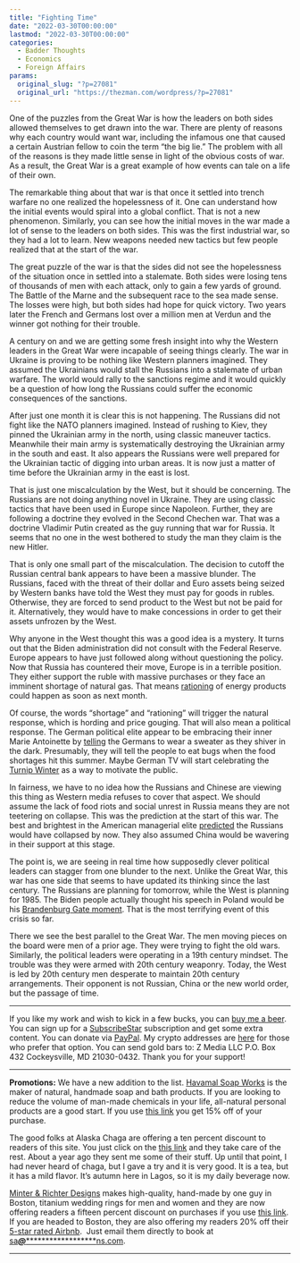 ```yaml
---
title: "Fighting Time"
date: "2022-03-30T00:00:00"
lastmod: "2022-03-30T00:00:00"
categories:
  - Badder Thoughts
  - Economics
  - Foreign Affairs
params:
  original_slug: "?p=27081"
  original_url: "https://thezman.com/wordpress/?p=27081"
---
```


One of the puzzles from the Great War is how the leaders on both sides
allowed themselves to get drawn into the war. There are plenty of
reasons why each country would want war, including the infamous one that
caused a certain Austrian fellow to coin the term “the big lie.” The
problem with all of the reasons is they made little sense in light of
the obvious costs of war. As a result, the Great War is a great example
of how events can tale on a life of their own.

The remarkable thing about that war is that once it settled into trench
warfare no one realized the hopelessness of it. One can understand how
the initial events would spiral into a global conflict. That is not a
new phenomenon. Similarly, you can see how the initial moves in the war
made a lot of sense to the leaders on both sides. This was the first
industrial war, so they had a lot to learn. New weapons needed new
tactics but few people realized that at the start of the war.

The great puzzle of the war is that the sides did not see the
hopelessness of the situation once in settled into a stalemate. Both
sides were losing tens of thousands of men with each attack, only to
gain a few yards of ground. The Battle of the Marne and the subsequent
race to the sea made sense. The losses were high, but both sides had
hope for quick victory. Two years later the French and Germans lost over
a million men at Verdun and the winner got nothing for their trouble.

A century on and we are getting some fresh insight into why the Western
leaders in the Great War were incapable of seeing things clearly. The
war in Ukraine is proving to be nothing like Western planners imagined.
They assumed the Ukrainians would stall the Russians into a stalemate of
urban warfare. The world would rally to the sanctions regime and it
would quickly be a question of how long the Russians could suffer the
economic consequences of the sanctions.

After just one month it is clear this is not happening. The Russians did
not fight like the NATO planners imagined. Instead of rushing to Kiev,
they pinned the Ukrainian army in the north, using classic maneuver
tactics. Meanwhile their main army is systematically destroying the
Ukrainian army in the south and east. It also appears the Russians were
well prepared for the Ukrainian tactic of digging into urban areas. It
is now just a matter of time before the Ukrainian army in the east is
lost.

That is just one miscalculation by the West, but it should be
concerning. The Russians are not doing anything novel in Ukraine. They
are using classic tactics that have been used in Europe since Napoleon.
Further, they are following a doctrine they evolved in the Second
Chechen war. That was a doctrine Vladimir Putin created as the guy
running that war for Russia. It seems that no one in the west bothered
to study the man they claim is the new Hitler.

That is only one small part of the miscalculation. The decision to
cutoff the Russian central bank appears to have been a massive blunder.
The Russians, faced with the threat of their dollar and Euro assets
being seized by Western banks have told the West they must pay for goods
in rubles. Otherwise, they are forced to send product to the West but
not be paid for it. Alternatively, they would have to make concessions
in order to get their assets unfrozen by the West.

Why anyone in the West thought this was a good idea is a mystery. It
turns out that the Biden administration did not consult with the Federal
Reserve. Europe appears to have just followed along without questioning
the policy. Now that Russia has countered their move, Europe is in a
terrible position. They either support the ruble with massive purchases
or they face an imminent shortage of natural gas. That means
[rationing](https://www.zerohedge.com/energy/germany-scrambles-ration-gas-after-refusing-make-payments-rubles)
of energy products could happen as soon as next month.

Of course, the words “shortage” and “rationing” will trigger the natural
response, which is hording and price gouging. That will also mean a
political response. The German political elite appear to be embracing
their inner Marie Antoinette by
[telling](https://summit.news/2022/03/29/government-minister-tells-germans-to-cope-with-soaring-energy-costs-by-wearing-warmer-sweaters/)
the Germans to wear a sweater as they shiver in the dark. Presumably,
they will tell the people to eat bugs when the food shortages hit this
summer. Maybe German TV will start celebrating the [Turnip
Winter](https://en.wikipedia.org/wiki/Turnip_Winter) as a way to
motivate the public.

In fairness, we have to no idea how the Russians and Chinese are viewing
this thing as Western media refuses to cover that aspect. We should
assume the lack of food riots and social unrest in Russia means they are
not teetering on collapse. This was the prediction at the start of this
war. The best and brightest in the American managerial elite <a
href="https://www.americanpurpose.com/blog/fukuyama/preparing-for-defeat/"
rel="noopener" target="_blank">predicted</a> the Russians would have
collapsed by now. They also assumed China would be wavering in their
support at this stage.

The point is, we are seeing in real time how supposedly clever political
leaders can stagger from one blunder to the next. Unlike the Great War,
this war has one side that seems to have updated its thinking since the
last century. The Russians are planning for tomorrow, while the West is
planning for 1985. The Biden people actually thought his speech in
Poland would be his [Brandenburg Gate
moment](https://twitchy.com/brettt-3136/2022/03/26/jennifer-rubin-compares-president-bidens-speech-in-poland-to-kennedy-at-the-brandenburg-gate/).
That is the most terrifying event of this crisis so far.

There we see the best parallel to the Great War. The men moving pieces
on the board were men of a prior age. They were trying to fight the old
wars. Similarly, the political leaders were operating in a 19th century
mindset. The trouble was they were armed with 20th century weaponry.
Today, the West is led by 20th century men desperate to maintain 20th
century arrangements. Their opponent is not Russian, China or the new
world order, but the passage of time.

------------------------------------------------------------------------

If you like my work and wish to kick in a few bucks, you can
<a href="https://www.buymeacoffee.com/mujolulu" rel="noopener"
target="_blank">buy me a beer</a>. You can sign up for a
<a href="https://www.subscribestar.com/the-z-blog" rel="noopener"
target="_blank">SubscribeStar</a> subscription and get some extra
content. You can donate via <a
href="https://www.paypal.com/donate/?cmd=_s-xclick&amp;hosted_button_id=UDAS2Q8JYA6CN&amp;source=url"
rel="noopener" target="_blank">PayPal</a>. My crypto addresses are
<a href="https://thezman.com/wordpress/?page_id=22713" rel="noopener"
target="_blank">here</a> for those who prefer that option. You can send
gold bars to: Z Media LLC P.O. Box 432 Cockeysville, MD 21030-0432.
Thank you for your support!

------------------------------------------------------------------------

**Promotions:** We have a new addition to the list.
<a href="https://havamalsoapworks.com/" rel="noopener"
target="_blank">Havamal Soap Works</a> is the maker of natural, handmade
soap and bath products. If you are looking to reduce the volume of
man-made chemicals in your life, all-natural personal products are a
good start. If you use
<a href="https://havamalsoapworks.com/discount/ZMAN" rel="noopener"
target="_blank">this link</a> you get 15% off of your purchase.

The good folks at Alaska Chaga are offering a ten percent discount to
readers of this site. You just click on the
<a href="https://alaskachaga.us/discount/ZMAN" rel="noopener noreferrer"
target="_blank">this link</a> and they take care of the rest. About a
year ago they sent me some of their stuff. Up until that point, I had
never heard of chaga, but I gave a try and it is very good. It is a tea,
but it has a mild flavor. It’s autumn here in Lagos, so it is my daily
beverage now.

<a href="https://www.minterandrichterdesigns.com/"
rel="noreferrer nofollow noopener" target="_blank">Minter &amp; Richter
Designs</a> makes high-quality, hand-made by one guy in Boston, titanium
wedding rings for men and women and they are now offering readers a
fifteen percent discount on purchases if you use
<a href="https://www.minterandrichterdesigns.com/discount/ZMAN"
rel="noreferrer nofollow noopener" target="_blank">this link</a>.
<span class="highlight"><span class="colour"><span class="font"><span class="size">If
you are headed to Boston, they are also offering my readers 20% off
their <a
href="https://www.airbnb.com/users/7988017/listings?user_id=7988017&amp;s=3"
rel="noopener noreferrer" target="_blank">5-star rated Airbnb</a>.  Just
email them directly to book at
<a href="mailto:sa***@*********************ns.com"
data-original-string="dI9MWpTSwjVfH4XgeSGZKg==cb70TX13d4FP/F6vOlH9w2oXCjFNvJ3fYW6RmGPdbPHKUGfb276rMuV1W9u/BZp6h15"><span
class="apbct-email-encoder"
data-original-string="UKV1oAu/TsB1g/9HRMvlYQ==cb7oasMuqyrWzuJkNVvNtCkDXMRgCs3eOYrskcPCRx/nu4ZWjNh2+Xzieo/Ufwn+cPP"
title="This contact has been encoded by Anti-Spam by CleanTalk. Click to decode. To finish the decoding make sure that JavaScript is enabled in your browser.">sa<span
class="apbct-blur">***</span>@<span
class="apbct-blur">*********************</span>ns.com</span></a>.</span></span></span></span>

------------------------------------------------------------------------
